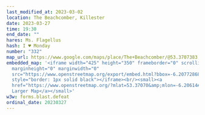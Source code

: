 ```yaml
---
last_modified_at: 2023-03-02
location: The Beachcomber, Killester
date: 2023-03-27
time: 19:30
end_date: ""
hares: Ms. Flagellus
hash: I ♥ Monday
number: "332"
map_url: https://www.google.com/maps/place/The+Beachcomber/@53.3707383,-6.2083268,17z/data=!3m1!4b1!4m6!3m5!1s0x48670fb024dd2bad:0x3e553a73bebd8234!8m2!3d53.3707383!4d-6.2061328!16s%2Fg%2F1q5hrkk8r
embedded_map: '<iframe width="425" height="350" frameborder="0" scrolling="no"
  marginheight="0" marginwidth="0"
  src="https://www.openstreetmap.org/export/embed.html?bbox=-6.207728683948518%2C53.37000613071032%2C-6.20454490184784%2C53.37139359141771&amp;layer=mapnik&amp;marker=53.37069986671304%2C-6.206136792898178"
  style="border: 1px solid black"></iframe><br/><small><a
  href="https://www.openstreetmap.org/?mlat=53.37070&amp;mlon=-6.20614#map=19/53.37070/-6.20614">View
  Larger Map</a></small>'
w3w: forms.blast.defeat
ordinal_date: 20230327
---
```

